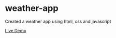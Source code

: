 # weather-app
Created a weather app using html, css and javascript

[Live Demo](https://segwuonwu.github.io/weather-app/)
